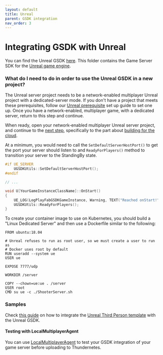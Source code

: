 ```yaml
---
layout: default
title: Unreal
parent: GSDK integration
nav_order: 3
---
```


# Integrating GSDK with Unreal

You can find the Unreal GSDK [here](https://github.com/PlayFab/gsdk/tree/main/UnrealPlugin). This folder contains the Game Server SDK for the [Unreal game engine](https://unrealengine.com/).  

### What do I need to do in order to use the Unreal GSDK in a new project? 

The Unreal server project needs to be a network-enabled multiplayer Unreal project with a dedicated-server mode. If you don't have a project that meets these prerequisites, follow our [Unreal prerequisite](https://github.com/PlayFab/gsdk/blob/main/UnrealPlugin/ThirdPersonMPSetup.md) set up guide to set one up. Once you have a network-enabled, multiplayer game, with a dedicated server, return to this step and continue.

When ready, open your network-enabled multiplayer Unreal server project, and continue to the [next step](https://github.com/PlayFab/gsdk/tree/main/UnrealPlugin), specifically to the part about [building for the cloud](https://github.com/PlayFab/gsdk/blob/main/UnrealPlugin/ThirdPersonMPCloudDeploy.md). 

At a minimum, you would need to call the `SetDefaultServerHostPort()` to get the port your server should listen to and `ReadyForPlayers()` method to transition your server to the StandingBy state.

```cpp
#if UE_SERVER
    UGSDKUtils::SetDefaultServerHostPort();
#endif

// ...

void U[YourGameInstanceClassName]::OnStart()
{
    UE_LOG(LogPlayFabGSDKGameInstance, Warning, TEXT("Reached onStart!"));
    UGSDKUtils::ReadyForPlayers();
}
```

To create your container image to use on Kubernetes, you should build a "Linux Dedicated Server" and then use a Dockerfile similar to the following:

```
FROM ubuntu:18.04

# Unreal refuses to run as root user, so we must create a user to run as
# Docker uses root by default
RUN useradd --system ue
USER ue

EXPOSE 7777/udp

WORKDIR /server

COPY --chown=ue:ue . /server
USER root
CMD su ue -c ./ShooterServer.sh
```

### Samples

Check [this guide](https://github.com/PlayFab/MpsSamples/tree/main/UnrealThirdPersonMP) on how to integrate the [Unreal Third Person template](https://docs.unrealengine.com/4.27/en-US/Resources/Templates/ThirdPerson/) with the Unreal GSDK.

#### Testing with LocalMultiplayerAgent

You can use [LocalMultiplayerAgent](runlocalmultiplayeragent.md) to test your GSDK integration of your game server before uploading to Thundernetes.